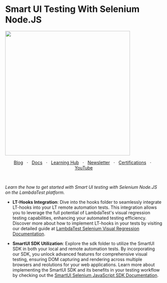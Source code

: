  <h1>Smart UI Testing With Selenium Node.JS</h1>

<img height="400" src="https://user-images.githubusercontent.com/126776938/232535511-8d51cf1b-1a33-48fc-825c-b13e7a9ec388.png">


<p align="center">
  <a href="https://www.lambdatest.com/blog/?utm_source=github&utm_medium=repo&utm_campaign=playwright-sample" target="_bank">Blog</a>
  &nbsp; &#8901; &nbsp;
  <a href="https://www.lambdatest.com/support/docs/?utm_source=github&utm_medium=repo&utm_campaign=playwright-sample" target="_bank">Docs</a>
  &nbsp; &#8901; &nbsp;
  <a href="https://www.lambdatest.com/learning-hub/?utm_source=github&utm_medium=repo&utm_campaign=playwright-sample" target="_bank">Learning Hub</a>
  &nbsp; &#8901; &nbsp;
  <a href="https://www.lambdatest.com/newsletter/?utm_source=github&utm_medium=repo&utm_campaign=playwright-sample" target="_bank">Newsletter</a>
  &nbsp; &#8901; &nbsp;
  <a href="https://www.lambdatest.com/certifications/?utm_source=github&utm_medium=repo&utm_campaign=playwright-sample" target="_bank">Certifications</a>
  &nbsp; &#8901; &nbsp;
  <a href="https://www.youtube.com/c/LambdaTest" target="_bank">YouTube</a>
</p>
&emsp;
&emsp;
&emsp;

*Learn the how to get started with Smart UI testing with Selenium Node.JS on the LambdaTest platform.*

- **LT-Hooks Integration**: Dive into the hooks folder to seamlessly integrate LT-hooks into your LT remote automation tests. This integration allows you to leverage the full potential of LambdaTest's visual regression testing capabilities, enhancing your automated testing efficiency. Discover more about how to implement LT-hooks in your tests by visiting our detailed guide at [LambdaTest Selenium Visual Regression Documentation](https://www.lambdatest.com/support/docs/selenium-visual-regression/).

- **SmartUI SDK Utilization**: Explore the sdk folder to utilize the SmartUI SDK in both your local and remote automation tests. By incorporating our SDK, you unlock advanced features for comprehensive visual testing, ensuring DOM capturing and rendering across multiple browsers and reolutions for your web applications. Learn more about implementing the SmartUI SDK and its benefits in your testing workflow by checking out the [SmartUI Selenium JavaScript SDK Documentation](https://www.lambdatest.com/support/docs/smartui-selenium-js-sdk/).
